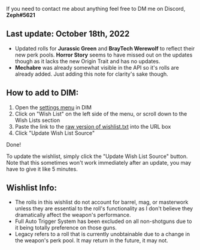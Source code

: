 If you need to contact me about anything feel free to DM me on Discord, **Zeph#5621**

## Last update: October 18th, 2022
- Updated rolls for **Jurassic Green** and **BrayTech Werewolf** to reflect their new perk pools. **Horror Story** seems to have missed out on the updates though as it lacks the new Origin Trait and has no updates.
- **Mechabre** was already somewhat visible in the API so it's rolls are already added. Just adding this note for clarity's sake though.

## How to add to DIM:

1) Open the [settings menu](https://app.destinyitemmanager.com/settings) in DIM
2) Click on "Wish List" on the left side of the menu, or scroll down to the Wish Lists section
3) Paste the link to the [raw version of wishlist.txt](https://raw.githubusercontent.com/Zephyrr29/DIM-Wishlist/main/wishlist.txt) into the URL box
4) Click "Update Wish List Source"

Done!

To update the wishlist, simply click the "Update Wish List Source" button. Note that this sometimes won't work immediately after an update, you may have to give it like 5 minutes.

## Wishlist Info:

- The rolls in this wishlist do not account for barrel, mag, or masterwork unless they are essential to the roll's functionality as I don't believe they dramatically affect the weapon's performance.
- Full Auto Trigger System has been excluded on all non-shotguns due to it being totally preference on those guns.
- Legacy refers to a roll that is currently unobtainable due to a change in the weapon's perk pool. It may return in the future, it may not.

